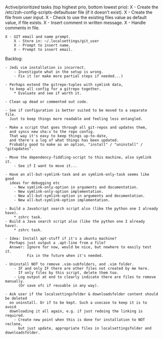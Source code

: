 Active/prioritized tasks (top highest prio, bottom lowest prio):
    X - Create the /etc/zsh-config-scripts-defaultuser file (if it doesn't exist).
        X - Create the file from user input.
        X - Check to use the existing files value as default value, if file exists.
        X - Insert comment in written message.
        X - Handle comments in file.

    X - GIT email and name prompt.
        X - Store in: ~/.localsettings/git_user
        X - Prompt to insert name.
        X - Prompt to insert email.


Backlog:

    - Jedi vim installation is incorrect.
        - Investigate what in the setup is wrong.
        - Fix it (or make more partial steps if needed...)

    - Perhaps extend the gitrepo-tuples with symlink data,
      to keep all config for a gitrepo together.
        * Evaluate and see if worth it.

    - Clean up dead or commented out code.

    - See if configuration is better suited to be moved to a separate file.
      Just to keep things more readable and feeling less entangled.

    - Make a script that goes through all git-repos and updates them,
      and syncs new sha:s to the repo config.
      That way it's easy to keep things up-to-date,
      and there's a log of what things has been updated.
      Probably good to make as an option, "install" / "uninstall" / "gitupdates".

    - Move the dependency-fiddling-script to this machine, also symlink it.
        - See if I want to move it...

    - Have an all-but-symlink-task and an symlink-only-task seems like good
      ideas for debugging etc
        - New symlink-only-option in arguments and documentation.
        - New symlink-only-option implementation.
        - New all-but-symlink-option in arguments and documentation.
        - New all-but-symlink-option implementation.

    - Build a JavaScript search script also (like the python one I already have).
        * zshrc task.
    - Build a Java search script also (like the python one I already have).
        * zshrc task.

    - Idea: Install apt-stuff if it's a ubuntu machine?
      Perhaps just output a .apt-line from a file?
      Answer: Ignore for now, would be nice, but nowhere to easily test it.
              Fix in the future when it's needed.

    - Uninstall NOT to remove .vim-subfolders, and .vim folder.
        - IF and only IF there are other files not created by me here.
          If only files by this script, delete them too.
        - Log output at end to clearly indicate there are files to remove manually.
          (Or save ofc if reusable in any way).

    - Ask user if the localsettingsfolder & downloadsfolder content should be deleted
      on uninstall. Or if to be kept. Such a usecase to keep it is to avoid
      downloading it all again, e.g. if just redoing the linking is required.
        - Create new point when this is done for installation to NOT reclone,
          but just update, appropriate files in localsettingsfolder and downloadsfolder.
